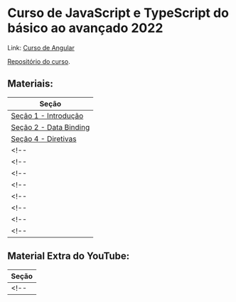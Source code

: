 # Curso de JavaScript e TypeScript do básico ao avançado 2022

Link: [Curso de Angular](https://loiane.training/curso/angular)

[Repositório do curso](https://github.com/loiane/curso-angular).

## Materiais:

| Seção |
| --- |
| [Seção 1 - Introdução](/angular/curso-loiane/01-primeiro-projeto/) |
| [Seção 2 - Data Binding](/angular/curso-loiane/02-data-binding/) |
| [Seção 4 - Diretivas](/angular/curso-loiane/04-diretivas/) |
<!-- | [Seção 5 - Serviços](/angular/curso-loiane/05-servicos/) | -->
<!-- | [Seção 6 - Pipes (Filtros)](/angular/curso-loiane/06-pipes/) | -->
<!-- | [Seção 7 - Rotas](/angular/curso-loiane/07-rotas/) | -->
<!-- | [Seção 8 - Forms (Template Driven)](/angular/curso-loiane/08-forms-template/) | -->
<!-- | [Seção 9 - Forms (Reativos)](/angular/curso-loiane/09-forms-reactive/) | -->
<!-- | [Seção 10 - HTTP](/angular/curso-loiane/10-http/) | -->
<!-- | [Seção 11 - Debug](/angular/curso-loiane/11-debug/) | -->
<!-- | [Seção 12 - Build e Deploy](/angular/curso-loiane/12-build-deploy/) | -->

## Material Extra do YouTube:

| Seção |
| --- |
<!-- |  | -->
